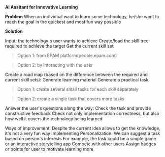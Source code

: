 **AI Assitant for Innovative Learning**

**Problem**
When an individual want to learn some technology, he/she want to reach the goal in the quickest and most fun way possible

**Solution**

Input: the technology a user wants to achieve
Create/load the skill tree required to achieve the target
Get the current skill set
> Option 1: from EPAM platform(people.epam.com)

> Option 2: by interacting with the user

Create a road map (based on the difference between the required and current skill sets):
Generate learning material
Generate a practical task
> Option 1: create several small tasks for each skill separately

> Option 2: create a single task that covers more tasks

Answer the user's questions along the way:
Check the task and provide constructive feedback
Check not only implementation correctness, but also how well it covers the technology being learned

Ways of improvement:
Despite the current idea allows to get the knowledge, it's not a very fun way
Implementing Personalization: We can suggest a task based on person's interests
For example, the task could be a simple game
or an interactive storytelling app
Compete with other users
Assign badges or points for user to motivate learning more
